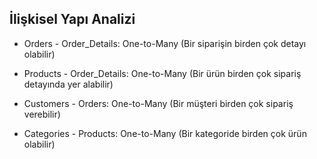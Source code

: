 ## İlişkisel Yapı Analizi
 * Orders - Order_Details: One-to-Many (Bir siparişin birden çok detayı olabilir)

 * Products - Order_Details: One-to-Many (Bir ürün birden çok sipariş detayında yer alabilir)

 * Customers - Orders: One-to-Many (Bir müşteri birden çok sipariş verebilir)

 * Categories - Products: One-to-Many (Bir kategoride birden çok ürün olabilir)

